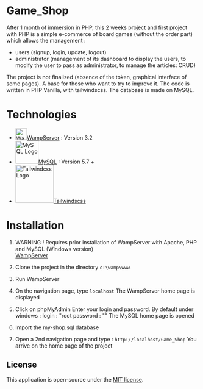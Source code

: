 # Game_Shop

After 1 month of immersion in PHP, this 2 weeks project and first project with PHP is a simple e-commerce of board games (without the order part) which allows the management : 
- users (signup, login, update, logout)
- administrator (management of its dashboard to display the users, to modify the user to pass as administrator, to manage the articles: CRUD)

The project is not finalized (absence of the token, graphical interface of some pages).
A base for those who want to try to improve it.
The code is written in PHP Vanilla, with tailwindscss. The database is made on MySQL.


# Technologies  
* <img src="https://www.wampserver.com/wp-content/themes/wampserver/img/logo.png" width="30" alt="WampServer Logo">[WampServer](https://www.wampserver.com/) : Version 3.2
* <img src="https://encrypted-tbn0.gstatic.com/images?q=tbn:ANd9GcT15d13IJ7gtixCZJXH-N-EctmRjvZyI8yw6BcbTX7A-g&s" width="60" alt="MySQL Logo">[MySQL](https://upload.wikimedia.org/wikipedia/commons/0/0a/MySQL_textlogo.svg) : Version 5.7 +
* <img src="https://cdn.tealfeed.com/articles/content-images/62f4025dde3f9a8b1dedc06f/1660158733560.jpeg" width="100" alt="Tailwindcss Logo">[Tailwindscss](https://tailwindcss.com/)


# Installation

1. WARNING !
Requires prior installation of WampServer with Apache, PHP and MySQL (Windows version)  
[WampServer](https://www.wampserver.com/)

2. Clone the project in the directory
`c:\wamp\www`

3. Run WampServer  

4. On the navigation page, type
`localhost`
The WampServer home page is displayed  

5. Click on phpMyAdmin
Enter your login and password. By default under windows : 
login : "root
password : ""
The MySQL home page is opened  

6. Import the my-shop.sql database

7. Open a 2nd navigation page and type : 
`http://localhost/Game_Shop`
You arrive on the home page of the project


## License
This application is open-source under the [MIT license](https://opensource.org/licenses/MIT). 

